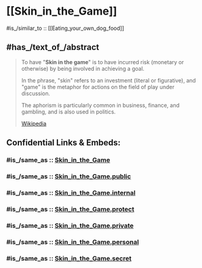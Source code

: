 
# [[Skin_in_the_Game]]

#is_/similar_to :: [[Eating_your_own_dog_food]] 

## #has_/text_of_/abstract 

> To have "**Skin in the game**" is to have incurred risk (monetary or otherwise) 
> by being involved in achieving a goal.
>
> In the phrase, "skin" refers to an investment (literal or figurative), 
> and "game" is the metaphor for actions on the field of play under discussion. 
> 
> The aphorism is particularly common in business, finance, and gambling, 
> and is also used in politics.
>
> [Wikipedia](https://en.wikipedia.org/wiki/Skin%20in%20the%20game) 


## Confidential Links & Embeds: 

### #is_/same_as :: [Skin_in_the_Game](/_Standards/Society/Communication/Skin_in_the_Game.md) 

### #is_/same_as :: [Skin_in_the_Game.public](/_public/Society/Communication/Skin_in_the_Game.public.md) 

### #is_/same_as :: [Skin_in_the_Game.internal](/_internal/Society/Communication/Skin_in_the_Game.internal.md) 

### #is_/same_as :: [Skin_in_the_Game.protect](/_protect/Society/Communication/Skin_in_the_Game.protect.md) 

### #is_/same_as :: [Skin_in_the_Game.private](/_private/Society/Communication/Skin_in_the_Game.private.md) 

### #is_/same_as :: [Skin_in_the_Game.personal](/_personal/Society/Communication/Skin_in_the_Game.personal.md) 

### #is_/same_as :: [Skin_in_the_Game.secret](/_secret/Society/Communication/Skin_in_the_Game.secret.md)

